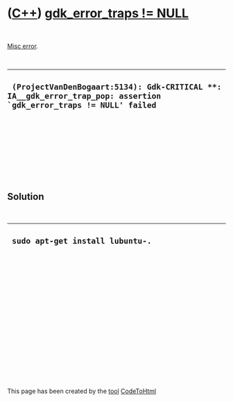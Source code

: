 



 

 

 

 

 

([C++](Cpp.md)) [gdk\_error\_traps != NULL](CppMiscErrorGdk_error_trapsNotNull.md)
====================================================================================

 

[Misc error](CppMiscError.md).

 

  -------------------------------------------------------------------------------------------------------------------------
  ``  (ProjectVanDenBogaart:5134): Gdk-CRITICAL **: IA__gdk_error_trap_pop: assertion `gdk_error_traps != NULL' failed ``
  -------------------------------------------------------------------------------------------------------------------------

 

 

 

 

 

Solution
--------

 

  -----------------------------------
  ` sudo apt-get install lubuntu-.`
  -----------------------------------

 

 

 

 

 

 

 

 

 





 




This page has been created by the [tool](Tools.md)
[CodeToHtml](ToolCodeToHtml.md)
